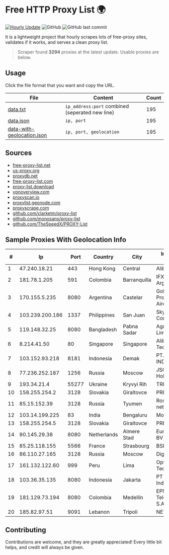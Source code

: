 
# Free HTTP Proxy List 🌍

[![Hourly Update](https://github.com/mertguvencli/http-proxy-list/actions/workflows/main.yml/badge.svg?branch=main)](https://github.com/mertguvencli/http-proxy-list/actions/workflows/main.yml)
![GitHub](https://img.shields.io/github/license/mertguvencli/http-proxy-list)
![GitHub last commit](https://img.shields.io/github/last-commit/mertguvencli/http-proxy-list)

It is a lightweight project that hourly scrapes lots of free-proxy sites, validates if it works, and serves a clean proxy list.


> Scraper found **3294** proxies at the latest update. Usable proxies are below.

## Usage

Click the file format that you want and copy the URL.


|File|Content|Count|
|----|-------|-----|
|[data.txt](https://raw.githubusercontent.com/mertguvencli/http-proxy-list/main/proxy-list/data.txt)|`ip_address:port` combined (seperated new line)|195|
|[data.json](https://raw.githubusercontent.com/mertguvencli/http-proxy-list/main/proxy-list/data.json)|`ip, port`|195|
|[data-with-geolocation.json](https://raw.githubusercontent.com/mertguvencli/http-proxy-list/main/proxy-list/data-with-geolocation.json)|`ip, port, geolocation`|195|

## Sources

* [free-proxy-list.net](https://free-proxy-list.net)
* [us-proxy.org](https://www.us-proxy.org)
* [proxydb.net](http://proxydb.net)
* [free-proxy-list.com](https://free-proxy-list.com/?page=&port=&type%5B%5D=http&type%5B%5D=https&up_time=0&search=Search)
* [proxy-list.download](https://www.proxy-list.download/HTTP)
* [vpnoverview.com](https://vpnoverview.com/privacy/anonymous-browsing/free-proxy-servers)
* [proxyscan.io](https://www.proxyscan.io)
* [proxylist.geonode.com](https://proxylist.geonode.com/api/proxy-list?limit=300&page=1&sort_by=lastChecked&sort_type=desc&protocols=http,https)
* [proxyscrape.com](https://api.proxyscrape.com/v2/?request=displayproxies&protocol=http&timeout=10000&country=all&ssl=all&anonymity=all)
* [github.com/clarketm/proxy-list](https://raw.githubusercontent.com/clarketm/proxy-list/master/proxy-list-raw.txt)
* [github.com/monosans/proxy-list](https://raw.githubusercontent.com/monosans/proxy-list/main/proxies/http.txt)
* [github.com/TheSpeedX/PROXY-List](https://raw.githubusercontent.com/TheSpeedX/PROXY-List/master/http.txt)


## Sample Proxies With Geolocation Info

|#|Ip|Port|Country|City|Internet Service Provider|
|-|--|----|-------|----|-------------------------|
|1|47.240.18.21|443|Hong Kong|Central|Alibaba.com LLC|
|2|181.78.1.205|591|Colombia|Barranquilla|IFX Networks Argentina S.R.L|
|3|170.155.5.235|8080|Argentina|Castelar|Gobernacion de la Provincia de Buenos Aires|
|4|103.239.200.186|1337|Philippines|San Juan|Sky Cable Corporation|
|5|119.148.32.25|8080|Bangladesh|Pabna Sadar|Agni Systems Limited|
|6|8.214.41.50|80|Singapore|Singapore|Alibaba (US) Technology Co., Ltd.|
|7|103.152.93.218|8181|Indonesia|Demak|PT. JAYA LINTAS INDONESIA|
|8|77.236.252.187|1256|Russia|Moscow|JSC "ER-Telecom Holding"|
|9|193.34.21.4|55277|Ukraine|Kryvyi Rih|TRK Cable TV LLC|
|10|158.255.254.2|3128|Slovakia|Giraltovce|PRESNET s.r.o.|
|11|85.15.152.39|3128|Russia|Tyumen|Rostelecom networks|
|12|103.14.199.225|83|India|Bengaluru|Mobiwalkers|
|13|158.255.254.5|3128|Slovakia|Giraltovce|PRESNET s.r.o.|
|14|90.145.29.38|8080|Netherlands|Almere Stad|Eurofiber Nederland BV|
|15|85.25.118.155|5566|France|Strasbourg|BSB-SERVICE|
|16|86.110.27.165|3128|Russia|Moscow|Digit One LLC|
|17|161.132.122.60|999|Peru|Lima|Optical Technologies S.A.C.|
|18|103.36.35.135|8080|Indonesia|Jakarta|PT Mora Telematika Indonesia|
|19|181.129.73.194|8080|Colombia|Medellín|EPM Telecomunicaciones S.A. E.S.P.|
|20|185.82.97.51|9091|Lebanon|Tripoli|NET 360 S.A.R.L|



## Contributing

Contributions are welcome, and they are greatly appreciated! Every
little bit helps, and credit will always be given.

